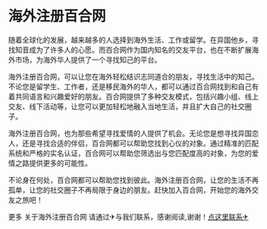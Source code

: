 # 海外注册百合网

随着全球化的发展，越来越多的人选择到海外生活、工作或留学。在异国他乡，寻找知音成为了许多人的心愿。而百合网作为国内知名的交友平台，也在不断扩展海外市场，为海外华人提供了一个寻找知己的平台。

海外注册百合网，可以让您在海外轻松结识志同道合的朋友，寻找生活中的知己。不论您是留学生、工作者，还是移民海外的华人，都可以通过百合网找到和自己有着共同语言和兴趣爱好的朋友。百合网提供了多种交友模式，包括兴趣小组、线上交友、线下活动等，让您可以更加轻松地融入当地生活，并且扩大自己的社交圈子。

海外注册百合网，也为那些希望寻找爱情的人提供了机会。无论您是想寻找异国恋人，还是寻找合适的伴侣，百合网都可以帮助您找到心仪的对象。通过精准的匹配系统和严格的实名认证，百合网可以帮助您筛选出与您匹配度高的对象，为您的爱情之路提供更多的可能性。

不论身在何处，百合网都可以帮助您找到彼此。海外注册百合网，让您的生活不再孤单，让您的社交圈子不再局限于身边的朋友。赶快加入百合网，开始您的海外交友之旅吧！

更多 关于海外注册百合网 请通过✈与我们联系，感谢阅读,谢谢！[点这里联系✈](https://gg.k02.cc)